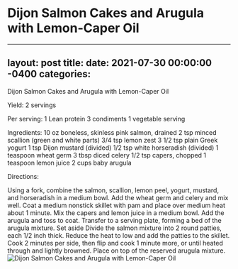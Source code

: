 # Dijon Salmon Cakes and Arugula with Lemon-Caper Oil
---
layout: post
title: 
date:   2021-07-30 00:00:00 -0400
categories: 
---
Dijon Salmon Cakes and Arugula with Lemon-Caper Oil

Yield:
2 servings

Per serving:
1 Lean protein
3 condiments
1 vegetable serving

Ingredients:
10 oz boneless, skinless pink salmon, drained
2 tsp minced scallion (green and white parts)
3/4 tsp lemon zest
3 1/2 tsp plain Greek yogurt
1 tsp Dijon mustard (divided)
1/2 tsp white horseradish (divided)
1 teaspoon wheat germ
3 tbsp diced celery
1/2 tsp capers, chopped
1 teaspoon lemon juice
2 cups baby arugula

Directions:

Using a fork, combine the salmon, scallion, lemon peel, yogurt, mustard, and horseradish in a medium bowl. Add the wheat germ and celery and mix well.
Coat a medium nonstick skillet with pam and place over medium heat about 1 minute. Mix the capers and lemon juice in a medium bowl. Add the arugula and toss to coat. Transfer to a serving plate, forming a bed of the arugula mixture. Set aside
Divide the salmon mixture into 2 round patties, each 1/2 inch thick. Reduce the heat to low and add the patties to the skillet. Cook 2 minutes per side, then flip and cook 1 minute more, or until heated through and lightly browned.
Place on top of the reserved arugula mixture.
![Dijon Salmon Cakes and Arugula with Lemon-Caper Oil](/images/Dijon%20Salmon%20Cakes%20and%20Arugula%20with%20Lemon-Caper%20Oil.png)


